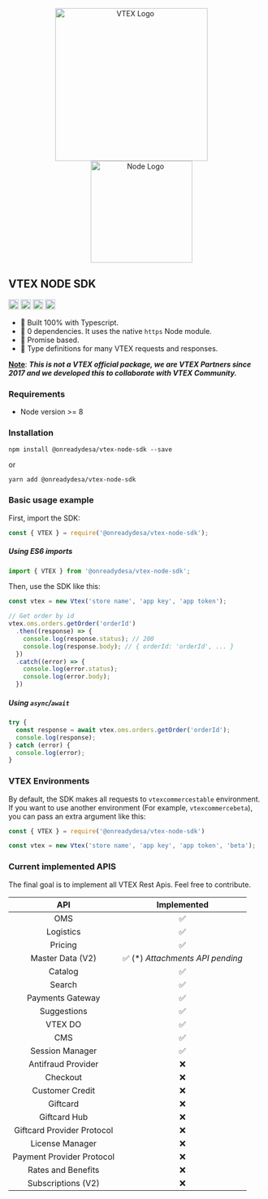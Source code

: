 <p align="center">
  <img src="https://upload.wikimedia.org/wikipedia/commons/thumb/a/a9/VTEX_Logo.svg/1200px-VTEX_Logo.svg.png" width="300" alt="VTEX Logo" style="margin-right: 20px" />
  <img src="https://upload.wikimedia.org/wikipedia/commons/thumb/d/d9/Node.js_logo.svg/1200px-Node.js_logo.svg.png" width="200" alt="Node Logo" style="margin-left: 20px" />
  
</p>

## VTEX NODE SDK

<p>
  <a href="https://www.npmjs.com/package/@onreadydesa/vtex-node-sdk" target="_blank"><img src="https://img.shields.io/npm/v/@onreadydesa/vtex-node-sdk" alt="npm version" height="20"></a>
  <img src="https://github.com/onready/vtex-node-sdk/workflows/Node.js%20CI/badge.svg" alt="node-js-ci" height="20">
  <img src="https://img.shields.io/npm/dm/@onreadydesa/vtex-node-sdk" alt="downloads" height="20">
  <img src="https://img.shields.io/npm/l/@onreadydesa/vtex-node-sdk" alt="license" height="20">
</p>

- :hammer: Built 100% with Typescript.
- :muscle: 0 dependencies. It uses the native `https` Node module.
- :tada: Promise based.
- :dizzy: Type definitions for many VTEX requests and responses.

<ins>**Note**</ins>: *<strong>This is not a VTEX official package, we are VTEX Partners since 2017 and we developed this to collaborate with VTEX Community.</strong>*

### Requirements

- Node version >= 8

### Installation

```
npm install @onreadydesa/vtex-node-sdk --save
```

or

```
yarn add @onreadydesa/vtex-node-sdk
```

### Basic usage example

First, import the SDK:

```javascript
const { VTEX } = require('@onreadydesa/vtex-node-sdk');
```

##### Using ES6 imports
```javascript
import { VTEX } from '@onreadydesa/vtex-node-sdk';
```

Then, use the SDK like this:

```javascript
const vtex = new Vtex('store name', 'app key', 'app token');

// Get order by id
vtex.oms.orders.getOrder('orderId')
  .then((response) => {
    console.log(response.status); // 200
    console.log(response.body); // { orderId: 'orderId', ... }
  })
  .catch((error) => {
    console.log(error.status);
    console.log(error.body);
  })
```

##### Using `async`/`await`

```javascript
try {
  const response = await vtex.oms.orders.getOrder('orderId');
  console.log(response);
} catch (error) {
  console.log(error);
}
```

### VTEX Environments

By default, the SDK makes all requests to `vtexcommercestable` environment. If you want to use another environment (For example, `vtexcommercebeta`), you can pass an extra argument like this:

```javascript
const { VTEX } = require('@onreadydesa/vtex-node-sdk')

const vtex = new Vtex('store name', 'app key', 'app token', 'beta');
```

### Current implemented APIS

The final goal is to implement all VTEX Rest Apis. Feel free to contribute.

API | Implemented
:------------: | :-------------:|
OMS | :white_check_mark: |
Logistics | :white_check_mark: |
Pricing  | :white_check_mark: |
Master Data (V2) | :white_check_mark: (*) <em>Attachments API pending</em> |
Catalog | :white_check_mark: |
Search  | :white_check_mark: |
Payments Gateway  | :white_check_mark: |
Suggestions  | :white_check_mark: |
VTEX DO  | :white_check_mark: |
CMS | :white_check_mark: |
Session Manager  | :white_check_mark: |
Antifraud Provider | :x: |
Checkout | :x: |
Customer Credit | :x: |
Giftcard | :x: |
Giftcard Hub | :x: |
Giftcard Provider Protocol | :x: |
License Manager | :x: |
Payment Provider Protocol  | :x: |
Rates and Benefits  | :x: |
Subscriptions (V2)  | :x: |
